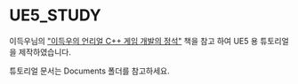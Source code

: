 # UE5_STUDY

이득우님의 ["이득우의 언리얼 C++ 게임 개발의 정석"](http://www.kyobobook.co.kr/product/detailViewKor.laf?barcode=9791161752204&gclid=CjwKCAjwloCSBhAeEiwA3hVo_Uz6CPmRuwht8DH2tqU29hrrjNyCIGTzoJMtqF0L1FlnfBlMI1b3LBoCHDIQAvD_BwE) 책을 참고 하여 UE5 용 튜토리얼을 제작하였습니다. 


튜토리얼 문서는 
Documents 폴더를 참고하세요.

